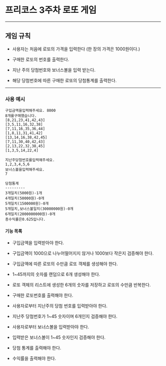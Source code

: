 # 프리코스 3주차 로또 게임 
****

## 게임 규칙 

* 사용자는 처음에 로또의 가격을 입력한다 (한 장의 가격은 1000원이다.)

* 구매한 로또의 번호를 출력한다.

* 지난 주의 당첨번호와 보너스볼을 입력 받는다.

* 해당 당첨번호에 따른 구매한 로또의 당첨통계를 출력한다.

****
### 사용 예시

    구입금액을입력해주세요. 8000
    8개를구매했습니다. 
    [8,21,23,41,42,43]
    [3,5,11,16,32,38] 
    [7,11,16,35,36,44] 
    [1,8,11,31,41,42] 
    [13,14,16,38,42,45] 
    [7,11,30,40,42,43] 
    [2,13,22,32,38,45] 
    [1,3,5,14,22,4]
    
    지난주당첨번호를입력해주세요. 
    1,2,3,4,5,6 
    보너스볼을입력해주세요. 
    7
    
    당첨통계
    --------- 
    3개일치(5000원)-1개 
    4개일치(50000원)-0개 
    5개일치(1500000원)-0개 
    5개일치,보너스볼일치(30000000원)-0개 
    6개일치(2000000000원)-0개 
    총수익률은0.625입니다. 
  
#### 기능 목록

* 구입금액을 입력받아야 한다.

* 구입금액이 1000으로 나누어떨어지지 않거나 1000보다 작은지 검증해야 한다.

* 구입금액에 따른 로또의 수만큼 로또 객체를 생성해야 한다.

* 1~45까지의 숫자를 랜덤으로 6개 생성해야 한다. 

* 로또 객체의 리스트에 생성한 6개의 숫자를 저장하고 로또의 수만큼 반복한다.

* 구매한 로또번호를 출력해야 한다.

* 사용자로부터 지난주의 당첨 번호를 입력받아야 한다.

* 지난주 당첨번호가 1~45 숫자이며 6개인지 검증해야 한다.

* 사용자로부터 보너스볼을 입력받아야 한다. 

* 입력받은 보너스볼이 1~45 숫자인지 검증해야 한다.

* 당첨 통계를 출력해야 한다.

* 수익률을 출력해야 한다.

